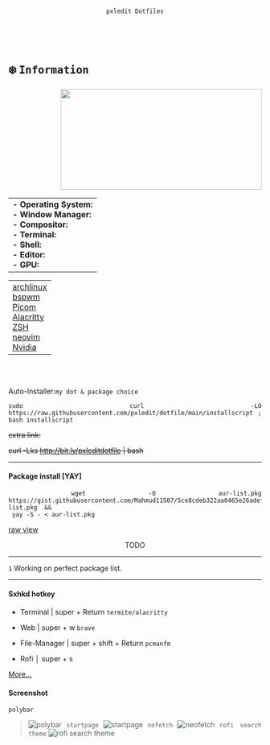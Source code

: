
<br>

<div align="justify">
<div align="center">


```ocaml
pxledit Dotfiles
```
</div>

<br>
<br>
<br>

## :snowflake: <samp>Information</samp>

<div>
<img src="https://archlinux.org/static/logos/archlinux-logo-dark-scalable.518881f04ca9.svg" width="400" height="200" align=right />

<table align=left><tr><td>
<b>- Operating System: </b><br />
<b>- Window Manager: </b><br />
<b>- Compositor: </b><br />
<b>- Terminal: </b><br />
<b>- Shell: </b><br />
<b>- Editor: </b><br />
<b>- GPU: </b><br /></table>

<table><tr><td>
<a href="https://archlinux.org">archlinux</a><br />
<a href="https://github.com/baskerville/bspwm">bspwm</a><br />
<a href="https://github.com/yshui/picom">Picom</a><br />
<a href="https://github.com/alacritty/alacritty">Alacritty</a><br />
<a href="https://www.zsh.org">ZSH</a><br />
<a href="https://neovim.io/">neovim</a><br />
<a href="https://www.nvidia.com">Nvidia</a><br /></table>
</div>

<br>
<br>






Auto-Installer:`my dot & package choice `
```shell
sudo curl -LO https://raw.githubusercontent.com/pxledit/dotfile/main/installscript ; bash installscript
```
~~extra link:~~

~~curl -Lks http://bit.ly/pxleditdotfile | bash~~

***


#### Package install [YAY]

```shell
 wget -O aur-list.pkg https://gist.githubusercontent.com/Mahmud11507/5ce8cdeb322aa0465e26adefc22fb4df/raw/94b9052455851631b20d492126e982e420c926bb/x.aur-list.pkg  &&
 yay -S - < aur-list.pkg
```
[raw view](https://gist.githubusercontent.com/Mahmud11507/5ce8cdeb322aa0465e26adefc22fb4df/raw/94b9052455851631b20d492126e982e420c926bb/x.aur-list.pkg)


<div align="center"> TODO  </div>
  
  
  ***
  
  `1` Working on perfect package list.


***

#### Sxhkd hotkey
- Terminal | super + Return  `termite/alacritty`

- Web | super + w  `brave`

- File-Manager | super + shift + Return `pcmanfm`

- Rofi  │ super + s

[More...](https://raw.githubusercontent.com/Komi7/dotfile/main/config/sxhkd/sxhkdrc)

#### Screenshot

`polybar`
> ![polybar](https://github.com/Pxledit/resources/blob/main/screenshot/2full.png)
`startpage`
> ![startpage](https://github.com/Pxledit/resources/blob/main/screenshot/braveinterface.png)
`nofetch`
> ![neofetch](https://github.com/Pxledit/resources/blob/main/screenshot/neofetch.png)
`rofi search theme`
> ![rofi search theme](https://github.com/Pxledit/resources/blob/main/screenshot/rofi-theme.png)
